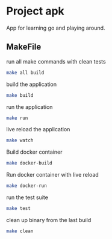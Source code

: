 # Project apk

App for learning go and playing around.


## MakeFile

run all make commands with clean tests
```bash
make all build
```

build the application
```bash
make build
```

run the application
```bash
make run
```

live reload the application
```bash
make watch
```

Build docker container
```bash
make docker-build
```

Run docker container with live reload
```bash
make docker-run
```

run the test suite
```bash
make test
```

clean up binary from the last build
```bash
make clean
```
